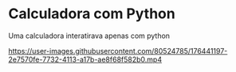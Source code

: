 # Calculadora com Python
 Uma calculadora interatirava apenas com python




https://user-images.githubusercontent.com/80524785/176441197-2e7570fe-7732-4113-a17b-ae8f68f582b0.mp4

